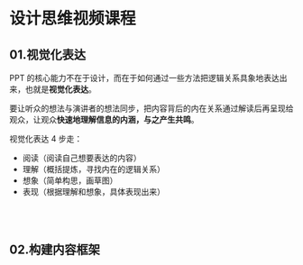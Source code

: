 # 设计思维视频课程

## 01.视觉化表达

PPT 的核心能力不在于设计，而在于如何通过一些方法把逻辑关系具象地表达出来，也就是**视觉化表达**。

要让听众的想法与演讲者的想法同步，把内容背后的内在关系通过解读后再呈现给观众，让观众**快速地理解信息的内涵，与之产生共鸣**。

视觉化表达 4 步走：

- 阅读（阅读自己想要表达的内容）
- 理解（概括提炼，寻找内在的逻辑关系）
- 想象（简单构思，画草图）
- 表现（根据理解和想象，具体表现出来）

<br></br>

## 02.构建内容框架

